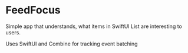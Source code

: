 # FeedFocus

Simple app that understands, what items in SwiftUI List are interesting to users. 

Uses SwiftUI and Combine for tracking event batching 
